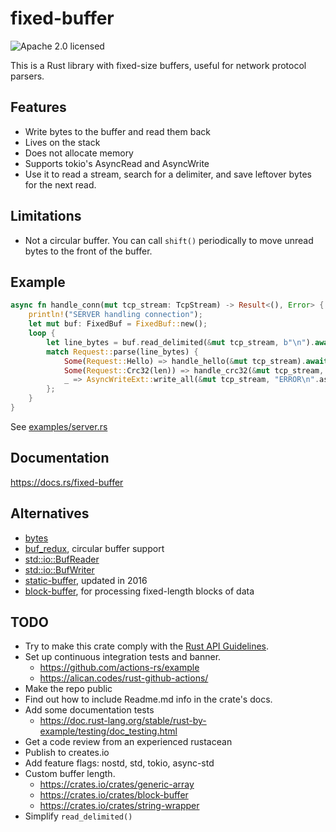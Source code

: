 # fixed-buffer
![Apache 2.0 licensed](https://img.shields.io/github/license/leonhard-llc/fixed-buffer-rs)

This is a Rust library with fixed-size buffers, useful for network protocol parsers.

## Features
- Write bytes to the buffer and read them back
- Lives on the stack
- Does not allocate memory
- Supports tokio's AsyncRead and AsyncWrite
- Use it to read a stream, search for a delimiter, and save leftover bytes for the next read.

## Limitations
- Not a circular buffer.
  You can call `shift()` periodically to move unread bytes to the front of the buffer.

## Example
```rust
async fn handle_conn(mut tcp_stream: TcpStream) -> Result<(), Error> {
    println!("SERVER handling connection");
    let mut buf: FixedBuf = FixedBuf::new();
    loop {
        let line_bytes = buf.read_delimited(&mut tcp_stream, b"\n").await?;
        match Request::parse(line_bytes) {
            Some(Request::Hello) => handle_hello(&mut tcp_stream).await?,
            Some(Request::Crc32(len)) => handle_crc32(&mut tcp_stream, &mut buf, len).await?,
            _ => AsyncWriteExt::write_all(&mut tcp_stream, "ERROR\n".as_bytes()).await?,
        };
    }
}
```
See [examples/server.rs](examples/server.rs)

## Documentation
https://docs.rs/fixed-buffer

## Alternatives
- [bytes](https://docs.rs/bytes/0.5.6/bytes/index.html)
- [buf_redux](https://crates.io/crates/buf_redux), circular buffer support
- [std::io::BufReader](https://doc.rust-lang.org/std/io/struct.BufReader.html)
- [std::io::BufWriter](https://doc.rust-lang.org/std/io/struct.BufWriter.html)
- [static-buffer](https://crates.io/crates/static-buffer), updated in 2016
- [block-buffer](https://crates.io/crates/block-buffer), for processing fixed-length blocks of data

## TODO
- Try to make this crate comply with the [Rust API Guidelines](https://rust-lang.github.io/api-guidelines/).
- Set up continuous integration tests and banner.
  - https://github.com/actions-rs/example
  - https://alican.codes/rust-github-actions/
- Make the repo public
- Find out how to include Readme.md info in the crate's docs.
- Add some documentation tests
  - https://doc.rust-lang.org/stable/rust-by-example/testing/doc_testing.html
- Get a code review from an experienced rustacean
- Publish to creates.io
- Add feature flags: nostd, std, tokio, async-std
- Custom buffer length.
  - https://crates.io/crates/generic-array
  - https://crates.io/crates/block-buffer
  - https://crates.io/crates/string-wrapper
- Simplify `read_delimited()`
